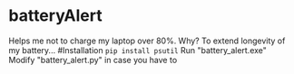 # batteryAlert
Helps me not to charge my laptop over 80%. Why? To extend longevity of my battery...
#Installation
`pip install psutil`
Run "battery_alert.exe"
Modify "battery_alert.py" in case you have to
